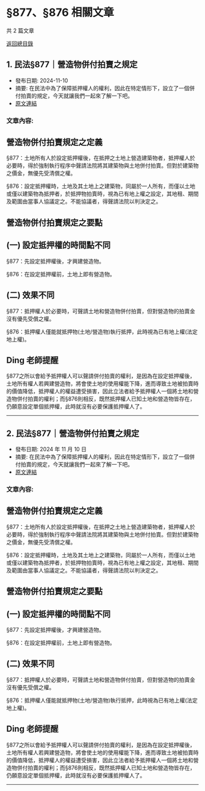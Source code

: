 # §877、§876 相關文章

共 2 篇文章

[返回總目錄](00_總目錄.md)

## 1. 民法§877｜營造物併付拍賣之規定

- 發布日期: 2024-11-10
- 摘要: 在民法中為了保障抵押權人的權利，因此在特定情形下，設立了一個併付拍賣的規定，今天就讓我們一起來了解一下吧。
- [原文連結](https://www.jasper-realestate.com/%e6%b0%91%e6%b3%95877_%e7%87%9f%e9%80%a0_%e7%89%a9%e4%bd%b5%e4%bb%98%e6%8b%8d%e8%b3%a3%e4%b9%8b%e8%a6%8f%e5%ae%9a/)

### 文章內容:

## 營造物併付拍賣規定之定義

§877：土地所有人於設定抵押權後，在抵押之土地上營造建築物者，抵押權人於必要時，得於強制執行程序中聲請法院將其建築物與土地併付拍賣。但對於建築物之價金，無優先受清償之權。

§876：設定抵押權時，土地及其土地上之建築物，同屬於一人所有，而僅以土地或僅以建築物為抵押者，於抵押物拍賣時，視為已有地上權之設定，其地租、期間及範圍由當事人協議定之。不能協議者，得聲請法院以判決定之。

## 營造物併付拍賣規定之要點

## (一) 設定抵押權的時間點不同

§877：先設定抵押權後，才興建營造物。

§876：在設定抵押權前，土地上即有營造物。

## (二) 效果不同

§877：抵押權人於必要時，可聲請土地和營造物併付拍賣，但對營造物的拍賣金沒有優先受償之權。

§876：抵押權人僅能就抵押物(土地/營造物)執行抵押，此時視為已有地上權(法定地上權)。

## Ding 老師提醒

§877之所以會給予抵押權人可以聲請併付拍賣的權利，是因為在設定抵押權後，土地所有權人若興建營造物，將會使土地的使用權能下降，進而導致土地被拍賣時的價值降低，抵押權人的權益遭受損害，因此立法者給予抵押權人一個將土地和營造物併付拍賣的權利；而§876則相反，既然抵押權人已知土地和營造物皆存在，仍願意設定單個抵押權，此時就沒有必要保護抵押權人了。

---

## 2. 民法§877｜營造物併付拍賣之規定

- 發布日期: 2024 年 11 月 10 日
- 摘要: 在民法中為了保障抵押權人的權利，因此在特定情形下，設立了一個併付拍賣的規定，今天就讓我們一起來了解一下吧。
- [原文連結](https://www.jasper-realestate.com/%e6%b0%91%e6%b3%95877_%e7%87%9f%e9%80%a0_%e7%89%a9%e4%bd%b5%e4%bb%98%e6%8b%8d%e8%b3%a3%e4%b9%8b%e8%a6%8f%e5%ae%9a/)

### 文章內容:

## 營造物併付拍賣規定之定義

§877：土地所有人於設定抵押權後，在抵押之土地上營造建築物者，抵押權人於必要時，得於強制執行程序中聲請法院將其建築物與土地併付拍賣。但對於建築物之價金，無優先受清償之權。

§876：設定抵押權時，土地及其土地上之建築物，同屬於一人所有，而僅以土地或僅以建築物為抵押者，於抵押物拍賣時，視為已有地上權之設定，其地租、期間及範圍由當事人協議定之。不能協議者，得聲請法院以判決定之。

## 營造物併付拍賣規定之要點

## (一) 設定抵押權的時間點不同

§877：先設定抵押權後，才興建營造物。

§876：在設定抵押權前，土地上即有營造物。

## (二) 效果不同

§877：抵押權人於必要時，可聲請土地和營造物併付拍賣，但對營造物的拍賣金沒有優先受償之權。

§876：抵押權人僅能就抵押物(土地/營造物)執行抵押，此時視為已有地上權(法定地上權)。

## Ding 老師提醒

§877之所以會給予抵押權人可以聲請併付拍賣的權利，是因為在設定抵押權後，土地所有權人若興建營造物，將會使土地的使用權能下降，進而導致土地被拍賣時的價值降低，抵押權人的權益遭受損害，因此立法者給予抵押權人一個將土地和營造物併付拍賣的權利；而§876則相反，既然抵押權人已知土地和營造物皆存在，仍願意設定單個抵押權，此時就沒有必要保護抵押權人了。

---

